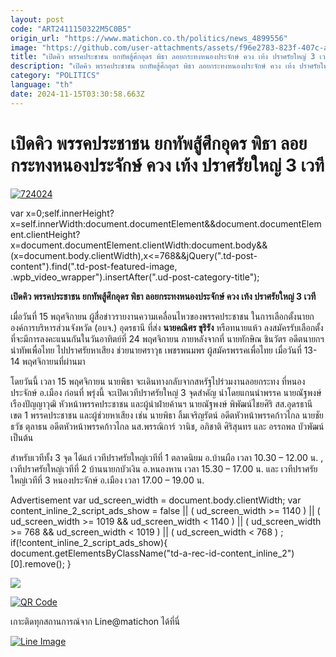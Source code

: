 ```yaml
---
layout: post
code: "ART2411150322M5C0B5"
origin_url: "https://www.matichon.co.th/politics/news_4899556"
image: "https://github.com/user-attachments/assets/f96e2783-823f-407c-a3f6-1f77e0d800cc"
title: "เปิดคิว พรรคประชาชน ยกทัพสู้ศึกอุดร พิธา ลอยกระทงหนองประจักษ์ ควง เท้ง ปราศรัยใหญ่ 3 เวที"
description: "เปิดคิว พรรคประชาชน ยกทัพสู้ศึกอุดร พิธา ลอยกระทงหนองประจักษ์ ควง เท้ง ปราศรัยใหญ่ 3 เวที"
category: "POLITICS"
language: "th"
date: 2024-11-15T03:30:58.663Z
---
```


# เปิดคิว พรรคประชาชน ยกทัพสู้ศึกอุดร พิธา ลอยกระทงหนองประจักษ์ ควง เท้ง ปราศรัยใหญ่ 3 เวที

[![](https://www.matichon.co.th/wp-content/uploads/2024/11/724024.jpg "724024")](https://www.matichon.co.th/wp-content/uploads/2024/11/724024.jpg)

var x=0;self.innerHeight?x=self.innerWidth:document.documentElement&&document.documentElement.clientHeight?x=document.documentElement.clientWidth:document.body&&(x=document.body.clientWidth),x<=768&&jQuery(".td-post-content").find(".td-post-featured-image, .wpb\_video\_wrapper").insertAfter(".ud-post-category-title");

**เปิดคิว พรรคประชาชน ยกทัพสู้ศึกอุดร พิธา ลอยกระทงหนองประจักษ์ ควง เท้ง ปราศรัยใหญ่ 3 เวที**

เมื่อวันที่ 15 พฤศจิกายน ผู้สื่อข่าวรายงานความเคลื่อนไหวของพรรคประชาชน ในการเลือกตั้งนายกองค์การบริหารส่วนจังหวัด (อบจ.) อุดรธานี ที่ส่ง **นายคณิศร ขุริรัง** หรือทนายแห้ว ลงสมัครรับเลือกตั้ง ที่จะมีการลงคะแนนกันในวันอาทิตย์ที่ 24 พฤศจิกายน ภายหลังจากที่ นายทักษิณ ชินวัตร อดีตนายกฯ นำทัพเพื่อไทย ไปปราศรัยหาเสียง ช่วยนายศราวุธ เพชรพนมพร ผู้สมัครพรรคเพื่อไทย เมื่อวันที่ 13-14 พฤศจิกายนที่ผ่านมา

โดยวันนี้ เวลา 15 พฤศจิกายน นายพิธา จะเดินทางกลับจากสหรัฐไปร่วมงานลอยกระทง ที่หนองประจักษ์ อ.เมือง ก่อนที่ พรุ่งนี้ จะเปิดเวทีปราศรัยใหญ่ 3 จุดสำคัญ นำโดยแกนนำพรรค นายณัฐพงษ์ เรืองปัญญาวุฒิ หัวหน้าพรรคประชาชน และผู้นำฝ่ายค้านฯ นายณัฐพงษ์ พิพัฒน์ไชยศิริ สส.อุดรธานี เขต 1 พรรคประชาชน และผู้ช่วยหาเสียง เช่น นายพิธา ลิ้มเจริญรัตน์ อดีตหัวหน้าพรรคก้าวไกล นายชัยธวัช ตุลาธน อดีตหัวหน้าพรรคก้าวไกล นส.พรรณิการ์ วานิช, อภิชาติ ศิริสุนทร และ อรรถพล บัวพัฒน์ เป็นต้น

สำหรับเวทีทั้ง 3 จุด ได้แก่ เวทีปราศรัยใหญ่เวทีที่ 1 ตลาดนิยม อ.บ้านผือ เวลา 10.30 – 12.00 น. , เวทีปราศรัยใหญ่เวทีที่ 2 บ้านนายกบัวเงิน อ.หนองหาน เวลา 15.30 – 17.00 น. และ เวทีปราศรัยใหญ่เวทีที่ 3 หนองประจักษ์ อ.เมือง เวลา 17.00 – 19.00 น.

Advertisement var ud\_screen\_width = document.body.clientWidth; var content\_inline\_2\_script\_ads\_show = false || ( ud\_screen\_width >= 1140 ) || ( ud\_screen\_width >= 1019 && ud\_screen\_width < 1140 ) || ( ud\_screen\_width >= 768 && ud\_screen\_width < 1019 ) || ( ud\_screen\_width < 768 ) ; if(!content\_inline\_2\_script\_ads\_show){ document.getElementsByClassName("td-a-rec-id-content\_inline\_2")\[0\].remove(); }

![](https://www.matichon.co.th/wp-content/uploads/2024/11/466384281_122124180836480817_658247459942787497_n.jpg)

[![QR Code](https://www.matichon.co.th/wp-content/uploads/2023/07/wob1371z.jpg)](https://lin.ee/ht0nDxX)

เกาะติดทุกสถานการณ์จาก Line@matichon ได้ที่นี่

[![Line Image](https://www.matichon.co.th/wp-content/uploads/2023/07/th.png)](https://lin.ee/ht0nDxX)